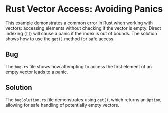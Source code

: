 # Rust Vector Access: Avoiding Panics

This example demonstrates a common error in Rust when working with vectors: accessing elements without checking if the vector is empty.  Direct indexing (`[]`) will cause a panic if the index is out of bounds.  The solution shows how to use the `get()` method for safe access.

## Bug

The `bug.rs` file shows how attempting to access the first element of an empty vector leads to a panic.

## Solution

The `bugSolution.rs` file demonstrates using `get()`, which returns an `Option`, allowing for safe handling of potentially empty vectors.